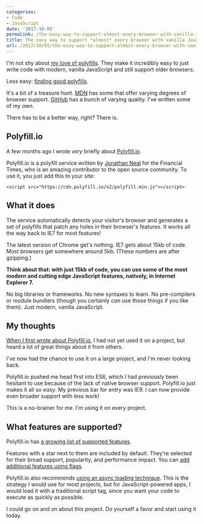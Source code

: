 ```yaml
---
categories:
- Code
- JavaScript
date: '2017-10-05'
permalink: /the-easy-way-to-support-almost-every-browser-with-vanilla-javascript/
title: The easy way to support *almost* every browser with vanilla JavaScript
url: /2017/10/05/the-easy-way-to-support-almost-every-browser-with-vanilla-javascript
---
```


I'm not shy about [my love of polyfills](/why-i-love-polyfills/). They make it incredibly easy to just write code with modern, vanilla JavaScript and still support older browsers.

Less easy: [finding good polyfills](/where-can-you-find-javascript-polyfills/).

It's a bit of a treasure hunt. [MDN](https://developer.mozilla.org/) has some that offer varying degrees of browser support. [GitHub](https://github.com/search?utf8=%E2%9C%93&q=polyfill&type=) has a bunch of varying quality. I've written some of my own.

There has to be a better way, right? There is.

## Polyfill.io

A few months ago I wrote *very* briefly about [Polyfill.io](http://polyfill.io).

Polyfill.io is a polyfill service written by [Jonathan Neal](https://github.com/jonathantneal) for the Financial Times, who is an amazing contributor to the open source community. To use it, you just add this to your site:

```lang-html
<script src="https://cdn.polyfill.io/v2/polyfill.min.js"></script>
```

## What it does

The service automatically detects your visitor's browser and generates a set of polyfills that patch any holes in their browser's features. It works all the way back to IE7 for most features!

The latest version of Chrome get's nothing. IE7 gets about 15kb of code. Most browsers get somewhere around 5kb. (These numbers are after gzipping.)

**Think about that: with just 15kb of code, you can use some of the most modern and cutting edge JavaScript features, natively, in Internet Explorer 7.**

No big libraries or frameworks. No new syntaxes to learn. No pre-compilers or module bundlers (though you certainly *can* use those things if you like them). Just modern, vanilla JavaScript.

## My thoughts

[When I first wrote about Polyfill.io](/automatic-polyfilling/), I had not yet used it on a project, but heard a lot of great things about it from others.

I've now had the chance to use it on a large project, and I'm never looking back.

Polyfill.io pushed me head first into ES6, which I had previously been hesitant to use because of the lack of native browser support. Polyfill.io just makes it all so *easy*. My previous bar for entry was IE9. I can now provide even broader support with less work!

This is a no-brainer for me. I'm using it on every project.

## What features are supported?

Polyfill.io has [a growing list of supported features](https://polyfill.io/v2/docs/features/).

Features with a star next to them are included by default. They're selected for their broad support, popularity, and performance impact. You can [add additional features using flags](https://polyfill.io/v2/docs/examples#flags).

Polyfill.io also recommends [using an async loading technique](https://polyfill.io/v2/docs/examples#feature-detection). This is the strategy I would use for most projects, but for JavaScript-powered apps, I would load it with a traditional script tag, since you want your code to execute as quickly as possible.

I could go on and on about this project. Do yourself a favor and start using it today.